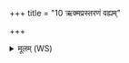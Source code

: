 +++
title = "10 ऋक्मप्रस्तरणं वह्यम्"

+++
<details><summary>मूलम् (WS)</summary>

ऋक्मप्रस्तरणं वह्यं विश्वारूपाणि बिभ्रतम् ।  
आरोहत् सूर्या सावित्री बृहते सौभगाय कम् ॥ १० ॥
</details>